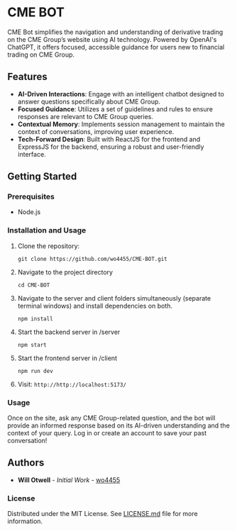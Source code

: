 # CME BOT

CME Bot simplifies the navigation and understanding of derivative trading on the CME Group’s website using AI technology. Powered by OpenAI's ChatGPT, it offers focused, accessible guidance for users new to financial trading on CME Group.

## Features

- **AI-Driven Interactions**: Engage with an intelligent chatbot designed to answer questions specifically about CME Group.
- **Focused Guidance**: Utilizes a set of guidelines and rules to ensure responses are relevant to CME Group queries.
- **Contextual Memory**: Implements session management to maintain the context of conversations, improving user experience.
- **Tech-Forward Design**: Built with ReactJS for the frontend and ExpressJS for the backend, ensuring a robust and user-friendly interface.

## Getting Started

### Prerequisites

- Node.js

### Installation and Usage

1. Clone the repository:
   ```
   git clone https://github.com/wo4455/CME-BOT.git
   ```

3. Navigate to the project directory
   ```
   cd CME-BOT
   ```

5. Navigate to the server and client folders simultaneously (separate terminal windows) and install dependencies on both.
   ```
   npm install
   ```

7. Start the backend server in /server
   ```
   npm start
   ```

9. Start the frontend server in /client
   ```
   npm run dev
   ```

11. Visit: ```http://http://localhost:5173/```

### Usage

Once on the site, ask any CME Group-related question, and the bot will provide an informed response based on its AI-driven understanding and the context of your query. Log in or create an account to save your past conversation!

## Authors

- **Will Otwell** - *Initial Work* - [wo4455](https://github.com/wo4455)

### License

Distributed under the MIT License. See [LICENSE.md](LICENSE.md) file for more information.
